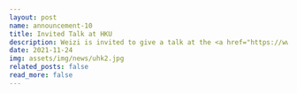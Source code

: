 ```yaml
---
layout: post
name: announcement-10
title: Invited Talk at HKU
description: Weizi is invited to give a talk at the <a href="https://www.cs.hku.hk/"> Department of Computer Science </a> at the <a href="https://www.hku.hk/"> University of Hong Kong </a> in Fall 2021.
date: 2021-11-24
img: assets/img/news/uhk2.jpg
related_posts: false
read_more: false
---
```

